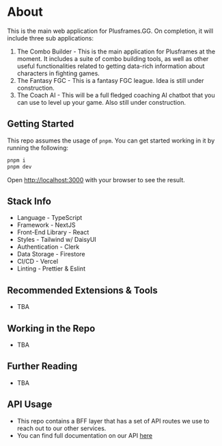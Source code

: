 # About

This is the main web application for Plusframes.GG. On completion, it will include three sub applications:

1. The Combo Builder - This is the main application for Plusframes at the moment. It includes a suite of combo building
   tools, as well as other useful functionalities related to getting data-rich information about characters in fighting
   games.
2. The Fantasy FGC - This is a fantasy FGC league. Idea is still under construction.
3. The Coach AI - This will be a full fledged coaching AI chatbot that you can use to level up your game. Also still
   under construction.

## Getting Started

This repo assumes the usage of `pnpm`. You can get started working in it by running the following:

```bash
pnpm i
pnpm dev
```

Open [http://localhost:3000](http://localhost:3000) with your browser to see the result.

## Stack Info

- Language - TypeScript
- Framework - NextJS
- Front-End Library - React
- Styles - Tailwind w/ DaisyUI
- Authentication - Clerk
- Data Storage - Firestore
- CI/CD - Vercel
- Linting - Prettier & Eslint

## Recommended Extensions & Tools

- TBA

## Working in the Repo

- TBA

## Further Reading

- TBA

## API Usage

- This repo contains a BFF layer that has a set of API routes we use to reach out to our other services.
- You can find full documentation on our API [here](./Docs/API%20Documentation.md)
